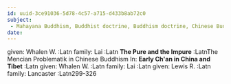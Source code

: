 ```yaml
---
id: uuid-3ce91036-5d78-4c57-a715-d433b8ab72c0
subject: 
 - Mahayana Buddhism, Buddhist doctrine, Buddhism doctrine, Chinese Buddhism, Mencius
date: 
---
```


given: Whalen W. :Latn
family: Lai :Latn
**The Pure and the Impure** :LatnThe Mencian Problematik in Chinese Buddhism
In: 
**Early Ch'an in China and Tibet** :Latn
given: Whalen W. :Latn
family: Lai :Latn
given: Lewis R. :Latn
family: Lancaster :Latn299-326